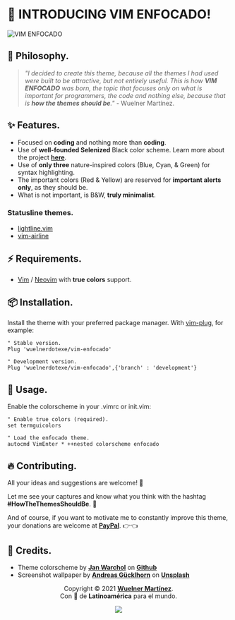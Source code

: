 # 🎉 **INTRODUCING VIM ENFOCADO!**

![VIM ENFOCADO](https://imgur.com/sjoLRxv.png)

## 🤯 **Philosophy.**

> _"I decided to create this theme, because all the themes I had used were built to be attractive, but not entirely useful. This is how **VIM ENFOCADO** was born, the topic that focuses only on what is important for programmers, the code and nothing else, because that is **how the themes should be**."_ - Wuelner Martínez.

## ✨ **Features.**

- Focused on **coding** and nothing more than **coding**.
- Use of **well-founded Selenized** Black color scheme. Learn more about the project [**here**](https://github.com/jan-warchol/selenized).
- Use of **only three** nature-inspired colors (Blue, Cyan, & Green) for syntax highlighting.
- The important colors (Red & Yellow) are reserved for **important alerts only**, as they should be.
- What is not important, is B&W, **truly minimalist**.

### **Statusline themes.**

- [lightline.vim](https://github.com/itchyny/lightline.vim)
- [vim-airline](https://github.com/vim-airline/vim-airline)

## ⚡️ **Requirements.**

- [Vim](https://www.vim.org/) / [Neovim](https://neovim.io/) with **true colors** support.

## 📦 **Installation.**

Install the theme with your preferred package manager. With [vim-plug](https://github.com/junegunn/vim-plug), for example:

```vim
" Stable version.
Plug 'wuelnerdotexe/vim-enfocado'

" Development version.
Plug 'wuelnerdotexe/vim-enfocado',{'branch' : 'development'}
```

## 🚀 **Usage.**

Enable the colorscheme in your .vimrc or init.vim:

```vim
" Enable true colors (required).
set termguicolors

" Load the enfocado theme.
autocmd VimEnter * ++nested colorscheme enfocado
```

## 🔥 **Contributing.**

All your ideas and suggestions are welcome! 🙌

Let me see your captures and know what you think with the hashtag **#HowTheThemesShouldBe**. 👀

And of course, if you want to motivate me to constantly improve this theme, your donations are welcome at [**PayPal**](https://paypal.me/wuelnerdotexe). 👉👈

## 🙏 **Credits.**

- Theme colorscheme by [**Jan Warchol**](https://github.com/jan-warchol) on [**Github**](https://github.com/jan-warchol/selenized)
- Screenshot wallpaper by [**Andreas Gücklhorn**](https://unsplash.com/@draufsicht?utm_source=unsplash&utm_medium=referral&utm_content=creditCopyText) on [**Unsplash**](https://unsplash.com/s/photos/nature?utm_source=unsplash&utm_medium=referral&utm_content=creditCopyText)

<p align="center">Copyright &copy; 2021 <a href="mailto:wuelnerdotexe@gmail.com" target="_blank"><b>Wuelner Martínez</b></a>.<br />
Con 💚 de <b>Latinoamérica</b> para el mundo.</p>

<p align="center"><a href="https://github.com/wuelnerdotexe/vim-enfocado/blob/main/LICENSE"><img src="https://img.shields.io/static/v1.svg?style=flat-square&label=License&message=MIT&logo=github"/></a></p>
